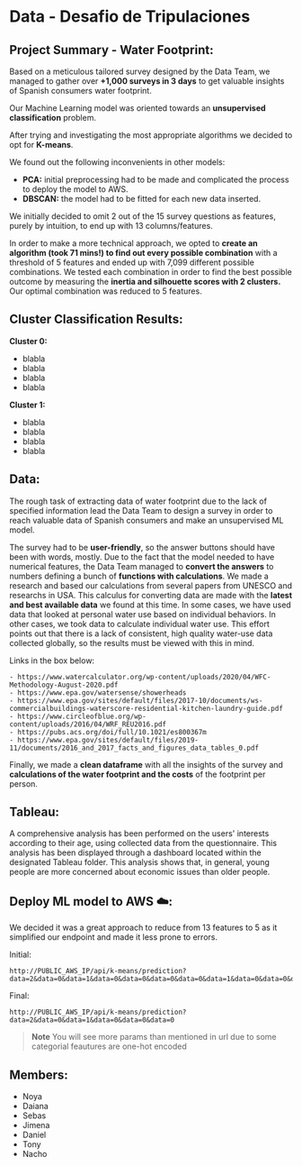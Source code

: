 # Data - Desafio de Tripulaciones


## Project Summary - Water Footprint:

Based on a meticulous tailored survey designed by the Data Team, we managed to gather over **+1,000 surveys in 3 days** to get valuable insights of Spanish consumers water footprint.

Our Machine Learning model was oriented towards an **unsupervised classification** problem.

After trying and investigating the most appropriate algorithms we decided to opt for **K-means**.

We found out the following inconvenients in other models:
* **PCA:** initial preprocessing had to be made and complicated the process to deploy the model to AWS. 
* **DBSCAN:** the model had to be fitted for each new data inserted.

We initially decided to omit 2 out of the 15 survey questions as features, purely by intuition, to end up with 13 columns/features.

In order to make a more technical approach, we opted to **create an algorithm (took 71 mins!) to find out every possible combination** with a threshold of 5 features and ended up with 7,099 different possible combinations. We tested each combination in order to find the best possible outcome by measuring the **inertia and silhouette scores with 2 clusters.** Our optimal combination was reduced to 5 features. 

## Cluster Classification Results:

**Cluster 0:**
* blabla
* blabla
* blabla
* blabla

**Cluster 1:**
* blabla
*  blabla
* blabla
* blabla

## Data:

The rough task of extracting data of water footprint due to the lack of specified information lead the Data Team to design a survey in order to reach valuable data of Spanish consumers and make an unsupervised ML model.

The survey had to be **user-friendly**, so the answer buttons should have been with words, mostly. Due to the fact that the model needed to have numerical features, the Data Team managed to **convert the answers** to numbers defining a bunch of **functions with calculations**. We made a research and based our calculations from several papers from UNESCO and researchs in USA. This calculus for converting data are made with the **latest and best available data** we found at this time. In some cases, we have used data that looked at personal water use based on individual behaviors. In other cases, we took data to calculate individual water use. This effort points out that there is a lack of consistent, high quality water-use data collected globally, so the results must be viewed with this in mind.

Links in the box below:
~~~
- https://www.watercalculator.org/wp-content/uploads/2020/04/WFC-Methodology-August-2020.pdf
- https://www.epa.gov/watersense/showerheads
- https://www.epa.gov/sites/default/files/2017-10/documents/ws-commercialbuildings-waterscore-residential-kitchen-laundry-guide.pdf
- https://www.circleofblue.org/wp-content/uploads/2016/04/WRF_REU2016.pdf
- https://pubs.acs.org/doi/full/10.1021/es800367m
- https://www.epa.gov/sites/default/files/2019-11/documents/2016_and_2017_facts_and_figures_data_tables_0.pdf
~~~
Finally, we made a **clean dataframe** with all the insights of the survey and **calculations of the water footprint and the costs** of the footprint per person.

## Tableau:

A comprehensive analysis has been performed on the users' interests according to their age, using  collected data from the questionnaire. This analysis has been displayed through a dashboard located within the designated Tableau folder. This analysis shows that, in general, young people are more concerned about economic issues than older people.

## Deploy ML model to AWS ☁️:

We decided it was a great approach to reduce from 13 features to 5 as it simplified our endpoint and made it less prone to errors.

Initial:
~~~
http://PUBLIC_AWS_IP/api/k-means/prediction?data=2&data=0&data=1&data=0&data=0&data=0&data=0&data=1&data=0&data=0&data=1&data=1&data=0&data=0&data=1&data=1&data=0
~~~

Final:
~~~
http://PUBLIC_AWS_IP/api/k-means/prediction?data=2&data=0&data=1&data=0&data=0&data=0
~~~


> **Note**
> You will see more params than mentioned in url due to some categorial feautures are one-hot encoded








## Members:

* Noya
* Daiana
* Sebas
* Jimena
* Daniel
* Tony
* Nacho
